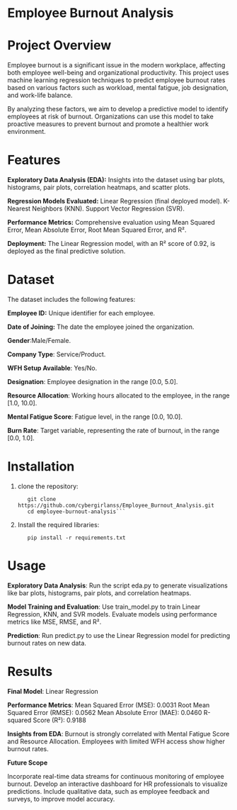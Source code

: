 # Employee Burnout Analysis

# Project Overview

Employee burnout is a significant issue in the modern workplace, affecting both employee well-being and organizational productivity. This project uses machine learning regression techniques to predict employee burnout rates based on various factors such as workload, mental fatigue, job designation, and work-life balance.

By analyzing these factors, we aim to develop a predictive model to identify employees at risk of burnout. Organizations can use this model to take proactive measures to prevent burnout and promote a healthier work environment.

# Features

**Exploratory Data Analysis (EDA):**
Insights into the dataset using bar plots, histograms, pair plots, correlation heatmaps, and scatter plots.

**Regression Models Evaluated:**
Linear Regression (final deployed model).
K-Nearest Neighbors (KNN).
Support Vector Regression (SVR).

**Performance Metrics:**
Comprehensive evaluation using Mean Squared Error, Mean Absolute Error, Root Mean Squared Error, and R².

**Deployment:**
The Linear Regression model, with an R² score of 0.92, is deployed as the final predictive solution.

# Dataset

The dataset includes the following features:

**Employee ID:** Unique identifier for each employee.

**Date of Joining:** The date the employee joined the organization.

**Gender**:Male/Female.

**Company Type**: Service/Product.

**WFH Setup Available**: Yes/No.

**Designation**: Employee designation in the range [0.0, 5.0].

**Resource Allocation**: Working hours allocated to the employee, in the range [1.0, 10.0].

**Mental Fatigue Score**: Fatigue level, in the range [0.0, 10.0].

**Burn Rate**: Target variable, representing the rate of burnout, in the range [0.0, 1.0].

# Installation
1. clone the repository:
   ```
      git clone https://github.com/cybergirlanss/Employee_Burnout_Analysis.git
      cd employee-burnout-analysis```
2. Install the required libraries:
   ```
      pip install -r requirements.txt
    ```

 # Usage

**Exploratory Data Analysis**:
Run the script eda.py to generate visualizations like bar plots, histograms, pair plots, and correlation heatmaps.

**Model Training and Evaluation**:
Use train_model.py to train Linear Regression, KNN, and SVR models.
Evaluate models using performance metrics like MSE, RMSE, and R².

**Prediction**:
Run predict.py to use the Linear Regression model for predicting burnout rates on new data.

# Results

**Final Model**: Linear Regression

**Performance Metrics**:
Mean Squared Error (MSE): 0.0031
Root Mean Squared Error (RMSE): 0.0562
Mean Absolute Error (MAE): 0.0460
R-squared Score (R²): 0.9188

**Insights from EDA**:
Burnout is strongly correlated with Mental Fatigue Score and Resource Allocation.
Employees with limited WFH access show higher burnout rates.

**Future Scope**

Incorporate real-time data streams for continuous monitoring of employee burnout.
Develop an interactive dashboard for HR professionals to visualize predictions.
Include qualitative data, such as employee feedback and surveys, to improve model accuracy.


